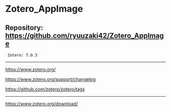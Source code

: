 # Zotero_AppImage

## Repository: https://github.com/ryuuzaki42/Zotero_AppImage
     Zotero: 7.0.3

---

https://www.zotero.org/

https://www.zotero.org/support/changelog

https://github.com/zotero/zotero/tags

---

https://www.zotero.org/download/
